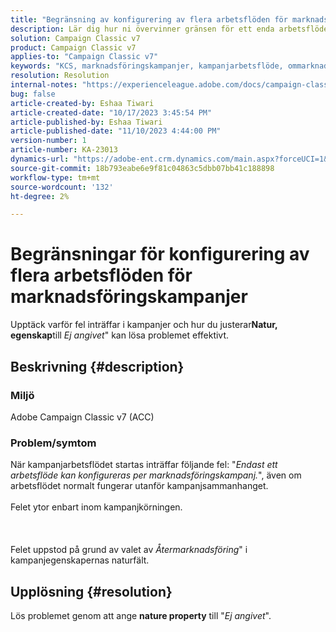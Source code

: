 ```yaml
---
title: "Begränsning av konfigurering av flera arbetsflöden för marknadsföringskampanjer"
description: Lär dig hur ni övervinner gränsen för ett enda arbetsflöde i marknadsföringskampanjer.
solution: Campaign Classic v7
product: Campaign Classic v7
applies-to: "Campaign Classic v7"
keywords: "KCS, marknadsföringskampanjer, kampanjarbetsflöde, ommarknadsföring, naturfält, ACC, Adobe Campaign Classic, felsökning"
resolution: Resolution
internal-notes: "https://experienceleague.adobe.com/docs/campaign-classic/using/orchestrating-campaigns/orchestrate-campaigns/marketing-campaign-templates.html?lang=en#general-configuration"
bug: false
article-created-by: Eshaa Tiwari
article-created-date: "10/17/2023 3:45:54 PM"
article-published-by: Eshaa Tiwari
article-published-date: "11/10/2023 4:44:00 PM"
version-number: 1
article-number: KA-23013
dynamics-url: "https://adobe-ent.crm.dynamics.com/main.aspx?forceUCI=1&pagetype=entityrecord&etn=knowledgearticle&id=b4942d3f-046d-ee11-8df0-6045bd006a22"
source-git-commit: 18b793eabe6e9f81c04863c5dbb07bb41c188898
workflow-type: tm+mt
source-wordcount: '132'
ht-degree: 2%

---
```


# Begränsningar för konfigurering av flera arbetsflöden för marknadsföringskampanjer


Upptäck varför fel inträffar i kampanjer och hur du justerar<b>Natur, egenskap</b>till *Ej angivet*&quot; kan lösa problemet effektivt.

## Beskrivning {#description}


### Miljö

Adobe Campaign Classic v7 (ACC)

### Problem/symtom

När kampanjarbetsflödet startas inträffar följande fel: &quot;*Endast ett arbetsflöde kan konfigureras per marknadsföringskampanj.*&quot;, även om arbetsflödet normalt fungerar utanför kampanjsammanhanget.
<br><br>Felet ytor enbart inom kampanjkörningen.<br><br> <br><br>Felet uppstod på grund av valet av *Återmarknadsföring*&quot; i kampanjegenskapernas naturfält.<br>

## Upplösning {#resolution}


Lös problemet genom att ange <b>nature property</b> till &quot;*Ej angivet*&quot;.
